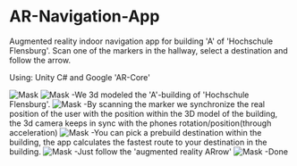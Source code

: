 # AR-Navigation-App
Augmented reality indoor navigation app for building 'A' of 'Hochschule Flensburg'. Scan one of the markers in the hallway, select a destination and follow the arrow.

Using:
Unity C# and Google 'AR-Core'

![Mask](../master/git-readme/Screen01.png)
![Mask](../master/git-readme/Screen02.png)
-We 3d modeled the 'A'-building of 'Hochschule Flensburg'. 
![Mask](../master/git-readme/Screen03.png)
-By scanning the marker we synchronize the real position of the user with the position within the 3D model of the building, the 3d camera keeps in sync with the phones rotation/position(through acceleration)
![Mask](../master/git-readme/Screen04.png)
-You can pick a prebuild destination within the building, the app calculates the fastest route to your destination in the building.
![Mask](../master/git-readme/Screen05.png)
-Just follow the 'augmented reality ARrow'
![Mask](../master/git-readme/Screen06.png)
-Done
